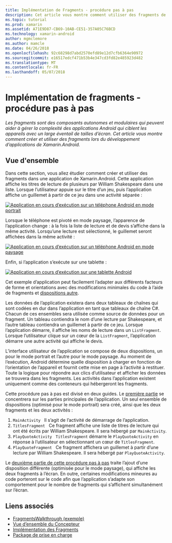 ```yaml
---
title: Implémentation de Fragments - procédure pas à pas
description: Cet article vous montre comment utiliser des fragments de développer des applications de Xamarin.Android.
ms.topic: tutorial
ms.prod: xamarin
ms.assetid: A71E9D87-CB69-10AB-CE51-357A05C76BCD
ms.technology: xamarin-android
author: mgmclemore
ms.author: mamcle
ms.date: 04/26/2018
ms.openlocfilehash: 92c68298d7abd2570efd89e12d7cfb6364e90972
ms.sourcegitcommit: e16517edcf471b53b4e347cd3fd82e485923d482
ms.translationtype: MT
ms.contentlocale: fr-FR
ms.lasthandoff: 05/07/2018
---
```

# <a name="implementing-fragments---walkthrough"></a>Implémentation de fragments - procédure pas à pas

_Les fragments sont des composants autonomes et modulaires qui peuvent aider à gérer la complexité des applications Android qui ciblent les appareils avec un large éventail de tailles d’écran. Cet article vous montre comment créer et utiliser des fragments lors du développement d’applications de Xamarin.Android._

## <a name="overview"></a>Vue d'ensemble

Dans cette section, vous allez étudier comment créer et utiliser des fragments dans une application de Xamarin.Android. Cette application affiche les titres de lecture de plusieurs par William Shakespeare dans une liste. Lorsque l’utilisateur appuie sur le titre d’un jeu, puis l’application affiche un guillemet à partir de ce jeu dans une activité séparée :

[![Application en cours d’exécution sur un téléphone Android en mode portrait](./images/intro-screenshot-phone-sml.png)](./images/intro-screenshot-phone.png#lightbox)

Lorsque le téléphone est pivoté en mode paysage, l’apparence de l’application change : à la fois la liste de lecture et de devis s’affiche dans la même activité. Lorsqu’une lecture est sélectionné, le guillemet seront affichées dans la même activité :

[![Application en cours d’exécution sur un téléphone Android en mode paysage](./images/intro-screenshot-phone-land-sml.png)](./images/intro-screenshot-phone-land.png#lightbox)

Enfin, si l’application s’exécute sur une tablette :

[![Application en cours d’exécution sur une tablette Android](./images/intro-screenshot-tablet-sml.png)](./images/intro-screenshot-tablet.png#lightbox)

Cet exemple d’application peut facilement l’adapter aux différents facteurs de forme et orientations avec des modifications minimales du code à l’aide de fragments et [dispositions autre](/xamarin/android/app-fundamentals/resources-in-android/alternate-resources).

Les données de l’application existera dans deux tableaux de chaînes qui sont codées en dur dans l’application en tant que tableaux de chaîne C#. Chacun de ces ensembles sera utilisée comme source de données pour un fragment.  Un tableau contiendra le nom d’une lecture par Shakespeare, et l’autre tableau contiendra un guillemet à partir de ce jeu. Lorsque l’application démarre, il affiche les noms de lecture dans un `ListFragment`. Lorsque l’utilisateur clique sur un cœur de la `ListFragment`, l’application démarre une autre activité qui affiche le devis.

L’interface utilisateur de l’application se compose de deux dispositions, un pour le mode portrait et l’autre pour le mode paysage. Au moment de l’exécution, Android détermine quelle disposition à charger en fonction de l’orientation de l’appareil et fournit cette mise en page à l’activité à restituer. Toute la logique pour répondre aux clics d’utilisateur et afficher les données se trouvera dans les fragments. Les activités dans l’application existent uniquement comme des conteneurs qui hébergeront les fragments.

Cette procédure pas à pas est divisé en deux guides. Le [première partie](./walkthrough.md) se concentrera sur les parties principales de l’application. Un seul ensemble de dispositions (optimisé pour le mode portrait) sera créé, ainsi que les deux fragments et les deux activités :

1. `MainActivity` &nbsp; Il s’agit de l’activité de démarrage de l’application.
1. `TitlesFragment` &nbsp; Ce fragment affiche une liste de titres de lecture qui ont été écrits par William Shakespeare. Il sera hébergé par `MainActivity`.
1. `PlayQuoteActivity` &nbsp; `TitlesFragment` démarre le `PlayQuoteActivity` en réponse à l’utilisateur en sélectionnant un cœur de `TitlesFragment`.
1. `PlayQuoteFragment` &nbsp; Ce fragment affichera un guillemet à partir d’une lecture par William Shakespeare. Il sera hébergé par `PlayQuoteActivity`.

Le [deuxième partie de cette procédure pas à pas](./walkthrough-landscape.md) traite l’ajout d’une disposition différente (optimisée pour le mode paysage), qui affiche les deux fragments à l’écran. En outre, certaines modifications mineures au code porteront sur le code afin que l’application s’adapte son comportement pour le nombre de fragments qui s’affichent simultanément sur l’écran.

## <a name="related-links"></a>Liens associés

- [FragmentsWalkthrough (exemple)](https://developer.xamarin.com/samples/monodroid/FragmentsWalkthrough/)
- [Vue d’ensemble du Concepteur](~/android/user-interface/android-designer/index.md)
- [Implémentation des Fragments](http://developer.android.com/guide/topics/fundamentals/fragments.html)
- [Package de prise en charge](http://developer.android.com/sdk/compatibility-library.html)

